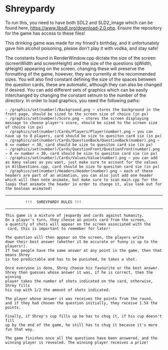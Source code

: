# Shreypardy

To run this, you need to have both SDL2 and SLD2_image which can be found here, https://www.libsdl.org/download-2.0.php. Ensure the repository for the game has access to these files!

This drinking game was made for my frined's birthday, and it unfortunately gave him alcohol poisoning, please don't play it with vodka, and stay safe!

The constants found in RenderWindow.cpp dictate the size of the screen (screenWidth and screenHeight) and the size of the questions (qWidth, qHeight) appearing on the screen, changing these will preserve the formatting of the game, however, they are currently at the recommended sizes. You will also find constant defining the size of the spaces between the quesiton cards, these are automatic, although they can also be changed if desired. You can add different sets of graphics which can be easily interchanged by changing the constant setnum to the number of the directory. In order to load graphics, you need the following paths:

	- /graphics/set(number)/Background.png ~ stores the background in the front page, should be sized to the screen size of choice (in px)
	- /graphics/set(number)/Score.png ~ stores the screen displaying message to choose player's score, should be sized to the screen size of choice (in px)
	- /graphics/set(number)/Cards/Players/Player(number).png ~ you can have up to 8 players, card should be size to quesiton card sie (in px)
	- /graphics/set(number)/Cards/QuestionBack/QuestionBack(number).png ~ 0 <= number < 30, card should be size to quesiton card sie (in px)
	- /graphics/set(number)/Cards/QuestionFront/QuestionFront(number).png ~ 0 <= number < 30, card should be size to quesiton card sie (in px)
	- /graphics/set(number)/Cards/Values/Value(number).png ~ you can add as many values as you want, just make sure to account for the values in AllQuestions.cpp, card should be size to quesiton card sie (in px)
	- /graphics/set(number)/Headers/Header(number).png ~ each of these headers are part of an animation, you can also just add one header which will then note animate, but make sure to scan main.cpp for the loops that animate the header in order to change it, also look out for the boolean animated!


******************************************************
	         !!!  SHREYPARDY RULES !!!
******************************************************

	This game is a mixture of jeopardy and cards against humanity. 
	On a player's turn, they choose an points card from the screen, 
	a quantity of shots will appear on the screen associated with the
	 card, this is important to remember for later!
	 
	The question will then appear on the screen, the players write 
	down their best answer (whether it be accurate or funny is up to the players!). 
	If two people have the same answer at any point in the game, then that means Shrey 
	is too predictable and has to be punished, he takes a shot.

	Once everyone is done, Shrey choose his favourite or the best answer. 
	Shrey then guesses whose answer it was, if he is correct, then the winning 
	player takes the number of shots indicated on the card, otherwise, Shrey fills 
	his cup with 1/2 the amount of shots indicated.
	
	The player whose answer it was receives the points from the round, 
	and if they had chosen the question initially, they receive 1.5X the points.
	
	Finally, if Shrey's cup fills up he has to chug it, if his cup doesn't fill 
	up by the end of the game, he still has to chug it because it's more fun that way.	
	
	The game finishes once all the questions have been answered, and the 
	winning player is revealed. The winning player receives a prize!
